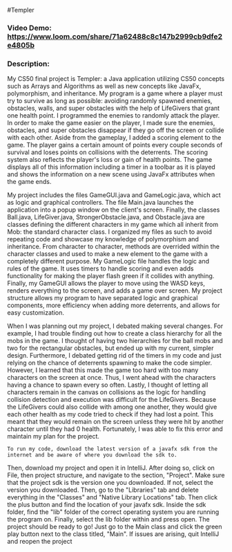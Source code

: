 #Templer
### Video Demo: <https://www.loom.com/share/71a62488c8c147b2999cb9dfe2e4805b>
### Description:

   My CS50 final project is Templer: a Java application utilizing CS50 concepts such as Arrays and Algorithms as well as
new concepts like JavaFx, polymorphism, and inheritance. My program is a game where a player must try to survive as long
as possible: avoiding randomly spawned enemies, obstacles, walls, and super obstacles with the help of LifeGivers that grant
one health point. I programmed the enemies to randomly attack the player. In order to make the game easier on
the player, I made sure the enemies, obstacles, and super obstacles disappear if they go off the screen or collide with
each other. Aside from the gameplay, I added a scoring element to the game. The player gains a certain amount of points
every couple seconds of survival and loses points on collisions with the deterrents. The scoring system also reflects the
player's loss or gain of health points. The game displays all of this information including a timer in a toolbar as it is
played and shows the information on a new scene using JavaFx attributes when the game ends.

   My project includes the files GameGUI.java and GameLogic.java, which act as logic and graphical controllers.
The file Main.java launches the application into a popup window on the client's screen. Finally, the classes Ball.java,
LifeGiver.java, StrongerObstacle.java, and Obstacle.java are classes defining the different characters in my game which
all inherit from Mob: the standard character class. I organized my files as such to avoid repeating code and showcase
my knowledge of polymorphism and inheritance. From character to character, methods are overrided within the character
classes and used to make a new element to the game with a completely different purpose. My GameLogic file handles the
logic and rules of the game. It uses timers to handle scoring and even adds functionality for making the player flash
green if it collides with anything. Finally, my GameGUI allows the player to move using the WASD keys, renders everything
to the screen, and adds a game over screen. My project structure allows my program to have separated logic and graphical
components, more efficiency when adding more deterrents, and allows for easy customization.

   When I was planning out my project, I debated making several changes. For example, I had trouble finding out how
to create a class hierarchy for all the mobs in the game. I thought of having two hierarchies for the ball mobs and two
for the rectangular obstacles, but ended up with my current, simpler design. Furthermore, I debated getting rid of the
timers in my code and just relying on the chance of deterrents spawning to make the code simpler. However, I learned that
this made the game too hard with too many characters on the screen at once. Thus, I went ahead with the characters having
a chance to spawn every so often. Lastly, I thought of letting all characters remain in the canvas on collisions as
the logic for handling collision detection and execution was difficult for the LifeGivers. Because the LifeGivers could
also collide with among one another, they would give each other health as my code tried to check if they had lost a point.
This meant that they would remain on the screen unless they were hit by another character until they had 0 health. Fortunately,
I was able to fix this error and maintain my plan for the project.

    To run my code, download the latest version of a javafx sdk from the internet and be aware of where you download the sdk to.
Then, download my project and open it in IntelliJ. After doing so, click on File, then project structure, and navigate to the section,
"Project". Make sure that the project sdk is the version one you downloaded. If not, select the version you downloaded. Then, go to the
"Libraries" tab and delete everything in the "Classes" and "Native Library Locations" tab. Then click the plus button and find the location of your
javafx sdk. Inside the sdk folder, find the "lib" folder of the correct operating system you are running the program on. Finally, select the lib folder within and press open.
The project should be ready to go! Just go to the Main class and click the green play button next to the class titled, "Main". If issues are arising, quit IntelliJ and reopen the project